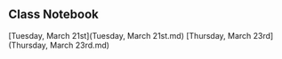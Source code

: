 ## Class Notebook

[Tuesday, March 21st](Tuesday, March 21st.md)
[Thursday, March 23rd](Thursday, March 23rd.md)
